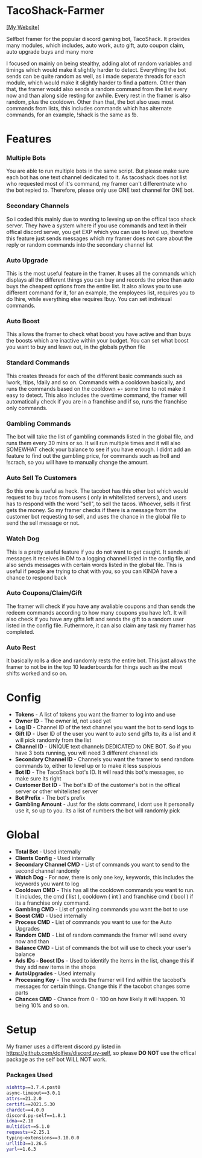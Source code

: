 # TacoShack-Farmer
[[My Website]](https://mitsuzi.xyz/)

Selfbot framer  for the popular discord gaming bot, TacoShack. It provides many modules, which includes, auto work, auto gift, auto coupon claim, auto upgrade buys and many more

I focused on mainly on being stealthy, adding alot of random variables and timings which would make it slightly harder to detect. Everything the bot sends can be quite random as well, as i made seperate threads for each module, which would make it slightly harder to find a pattern. Other than that, the framer would also sends a random command from the list every now and than along side resting for awhile. Every rest in the framer is also random, plus the cooldown. Other than that, the bot also uses most commands from lists, this includes commands which has alternate commands, for an example, !shack is the same as !b.

# Features

### Multiple Bots

You are able to run multiple bots in the same script. But please make sure each bot has one text channel dedicated to it. As tacoshack does not list who requested most of it's command, my framer can't differentnate who the bot repied to. Therefore, please only use ONE text channel for ONE bot. 


### Secondary Channels

So i coded this mainly due to wanting to leveing up on the offical taco shack server. They have a system where if you use commands and text in their offical discord server, you get EXP which you can use to level up, therefore this feature just sends messages which my framer does not care about the reply or random commands into the secondary channel list


### Auto Upgrade

This is the most useful feature in the framer. It uses all the commands which displays all the different things you can buy and records the price than auto buys the cheapest options from the entire list. It also allows you to use different command for it, for an example, the employees list, requires you to do !hire, while everything else requires !buy. You can set indivisual commands.


### Auto Boost

This allows the framer to check what boost you have active and than buys the boosts which are inactive within your budget. You can set what boost you want to buy and leave out, in the globals python file


### Standard Commands

This creates threads for each of the different basic commands such as !work, !tips, !daily and so on. Commands with a cooldown basically, and runs the commands based on the cooldown +- some time to not make it easy to detect. This also includes the overtime command, the framer will automatically check if you are in a franchise and if so, runs the franchise only commands.


### Gambling Commands

The bot will take the list of gambling commands listed in the global file, and runs them every 30 mins or so. It will run multiple times and it will also SOMEWHAT check your balance to see if you have enough. I didnt add an feature to find out the gambling price, for commands such as !roll and !scrach, so you will have to manually change the amount.


### Auto Sell To Customers

So this one is useful as heck. The tacobot has this other bot which would request to buy tacos from users ( only in whitelisted servers ), and users has to respond with the word "sell", to sell the tacos. Whoever, sells it first gets the money. So my framer checks if there is a message from the customer bot requesting to sell, and uses the chance in the global file to send the sell message or not. 


### Watch Dog

This is a pretty useful feature if you do not want to get caught. It sends all messages it receives in DM to a logging channel listed in the config file, and also sends messages with certain words listed in the global file. This is useful if people are trying to chat with you, so you can KINDA have a chance to respond back


### Auto Coupons/Claim/Gift

The framer will check if you have any avaliable coupons and than sends the redeem commands according to how many coupons you have left. It will also check if you have any gifts left and sends the gift to a random user listed in the config file. Futhermore, it can also claim any task my framer has completed.


### Auto Rest

It basically rolls a dice and randomly rests the entire bot. This just allows the framer to not be in the top 10 leaderboards for things such as the most shifts worked and so on. 


# Config
- **Tokens** - A list of tokens you want the framer to log into and use
- **Owner ID** - The owner id, not used yet
- **Log ID** - Channel ID of the text channel you want the bot to send logs to
- **Gift ID** - User ID of the user you want to auto send gifts to, its a list and it will pick randomly from the list
- **Channel ID** - UNIQUE text channels DEDICATED to ONE BOT. So if you have 3 bots running, you will need 3 different channel ids
- **Secondary Channel ID** - Channels you want the framer to send random commands to, either to level up or to make it less suspious
- **Bot ID** - The TacoShack bot's ID. It will read this bot's messages, so make sure its right
- **Customer Bot ID** - The bot's ID of the customer's bot in the offical server or other whitelisted server
- **Bot Prefix** - The bot's prefix
- **Gambling Amount** - Just for the slots command, i dont use it personally use it, so up to you. Its a list of numbers the bot will randomly pick

# Global
- **Total Bot** - Used internally
- **Clients Config** - Used internally
- **Secondary Channel CMD** - List of commands you want to send to the second channel randomly
- **Watch Dog** - For now, there is only one key, keywords, this includes the keywords you want to log
- **Cooldown CMD** - This has all the cooldown commands you want to run. It includes, the cmd ( list ), cooldown ( int ) and franchise cmd ( bool ) if its a franchise only command.
- **Gambling CMD** - List of gambling commands you want the bot to use
- **Boost CMD** - Used internally
- **Process CMD** - List of commands you want to use for the Auto Upgrades
- **Random CMD** - List of random commands the framer will send every now and than
- **Balance CMD** - List of commands the bot will use to check your user's balance
- **Ads IDs - Boost IDs** - Used to identify the items in the list, change this if they add new items in the shops
- **AutoUpgrades** - Used internally
- **Processing Key** - The words the framer will find within the tacobot's messages for certain things. Change this if the tacobot changes some parts
- **Chances CMD** - Chance from 0 - 100 on how likely it will happen. 10 being 10% and so on.

# Setup

My framer uses a different discord.py listed in https://github.com/dolfies/discord.py-self, so please **DO NOT** use the offical package as the self bot WILL NOT work.

### Packages Used
```sh
aiohttp==3.7.4.post0
async-timeout==3.0.1
attrs==21.2.0
certifi==2021.5.30
chardet==4.0.0
discord.py-self==1.8.1
idna==2.10
multidict==5.1.0
requests==2.25.1
typing-extensions==3.10.0.0
urllib3==1.26.5
yarl==1.6.3
```


